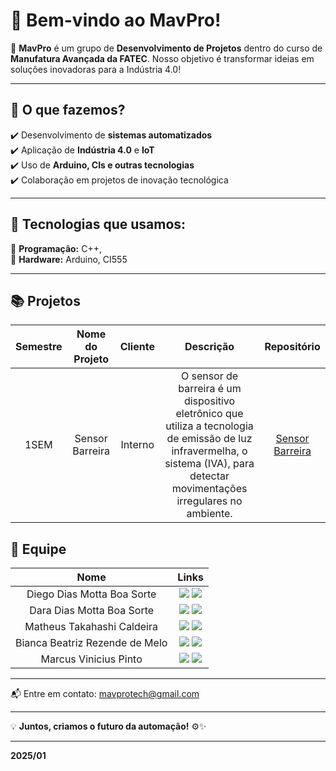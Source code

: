 # 👋 Bem-vindo ao MavPro!


🚀 **MavPro** é um grupo de **Desenvolvimento de Projetos**  dentro do curso de **Manufatura Avançada da FATEC**. Nosso objetivo é transformar ideias em soluções inovadoras para a Indústria 4.0!

---

## 🔧 O que fazemos?
✔️ Desenvolvimento de **sistemas automatizados**  
✔️ Aplicação de **Indústria 4.0** e **IoT**  
✔️ Uso de **Arduino, CIs e outras tecnologias**  
✔️ Colaboração em projetos de inovação tecnológica  

---

## 🚀 Tecnologias que usamos:
🔹 **Programação:** C++,  
🔹 **Hardware:** Arduino, CI555
 


---

##  📚 Projetos

|    Semestre    |    Nome do Projeto      |                           Cliente                         |                           Descrição                        |  Repositório |
| :----------: | :-----------: | :----------------------------------------------------------: | :----------------------------------------------------------: | :------------------:|
|  1SEM | Sensor Barreira  | Interno | O sensor de barreira é um dispositivo eletrônico que utiliza a tecnologia de emissão de luz infravermelha, o sistema (IVA), para detectar movimentações irregulares no ambiente. | [Sensor Barreira](https://github.com/MavPro-tech/Sensor_2025-01.git)


## 👥 Equipe

|      Nome      |                           Links                            | 
| :--------------: | :----------------------------------------------------------: | 
| Diego Dias Motta Boa Sorte  | <a href="mailto:diego.sorte@fatec.sp.gov.br"><img src="https://img.shields.io/badge/Email-D14836?style=for-the-badge&logo=gmail&logoColor=white"></a> <a href="https://www.linkedin.com/in/diegoboasorte"><img src="https://img.shields.io/badge/LinkedIn-0077B5?style=for-the-badge&logo=linkedin&logoColor=white"></a> | 
| Dara Dias Motta Boa Sorte  | <a href="mailto:dara.sorte@fatec.sp.gov.br"><img src="https://img.shields.io/badge/Email-D14836?style=for-the-badge&logo=gmail&logoColor=white"></a> <a link ><img src="https://img.shields.io/badge/LinkedIn-0077B5?style=for-the-badge&logo=linkedin&logoColor=white"></a> | 
| Matheus Takahashi Caldeira  | <a href="mailto:matheus.caldeira6@fatec.sp.gov.br"><img src="https://img.shields.io/badge/Email-D14836?style=for-the-badge&logo=gmail&logoColor=white"></a> <a link ><img src="https://img.shields.io/badge/LinkedIn-0077B5?style=for-the-badge&logo=linkedin&logoColor=white"></a> | 
| Bianca Beatriz Rezende de Melo  | <a href="mailto:bianca.melo2@fatec.sp.gov.br"><img src="https://img.shields.io/badge/Email-D14836?style=for-the-badge&logo=gmail&logoColor=white"></a> <a link ><img src="https://img.shields.io/badge/LinkedIn-0077B5?style=for-the-badge&logo=linkedin&logoColor=white"></a> | 
| Marcus Vinicius Pinto  | <a href="mailto:marcus.vinicius@fatec.sp.gov.br"><img src="https://img.shields.io/badge/Email-D14836?style=for-the-badge&logo=gmail&logoColor=white"></a> <a link ><img src="https://img.shields.io/badge/LinkedIn-0077B5?style=for-the-badge&logo=linkedin&logoColor=white"></a> | 

---

📬 Entre em contato: mavprotech@gmail.com  

---


💡 **Juntos, criamos o futuro da automação!** ⚙️✨

---

__2025/01__



